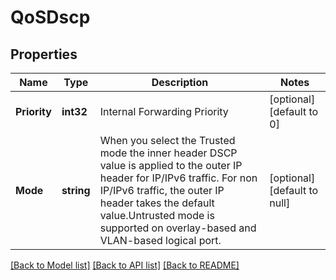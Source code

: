 # QoSDscp

## Properties
Name | Type | Description | Notes
------------ | ------------- | ------------- | -------------
**Priority** | **int32** | Internal Forwarding Priority | [optional] [default to 0]
**Mode** | **string** | When you select the Trusted mode the inner header DSCP value is applied to the outer IP header for IP/IPv6 traffic. For non IP/IPv6 traffic, the outer IP header takes the default value.Untrusted mode is supported on overlay-based and VLAN-based logical port.  | [optional] [default to null]

[[Back to Model list]](../README.md#documentation-for-models) [[Back to API list]](../README.md#documentation-for-api-endpoints) [[Back to README]](../README.md)

